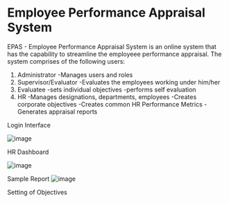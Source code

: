 # Employee Performance Appraisal System
EPAS - Employee Performance Appraisal System is an online system that has the capability to streamline the employeee performance appraisal. The system comprises of the following users:
1. Administrator
   -Manages users and roles
2. Supervisor/Evaluator
   -Evaluates the employees working under him/her
3. Evaluatee
   -sets individual objectives
   -performs self evaluation
5. HR
    -Manages designations, departments, employees
    -Creates corporate objectives
    -Creates common HR Performance Metrics
    -Generates appraisal reports
   
Login Interface

![image](https://github.com/user-attachments/assets/28c68887-c1c6-4ee1-a35c-347f6fda3428)


HR Dashboard

![image](https://github.com/user-attachments/assets/7d93d851-0149-473d-ad82-ac193ab43319)

Sample Report
![image](https://github.com/user-attachments/assets/834beb72-c529-44ac-ba16-c80db661891f)


Setting of Objectives



